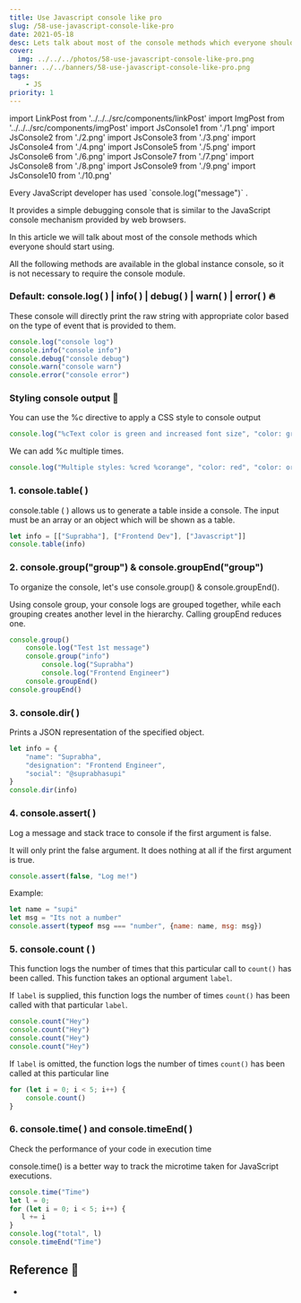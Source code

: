 ```yaml
---
title: Use Javascript console like pro
slug: /58-use-javascript-console-like-pro
date: 2021-05-18
desc: Lets talk about most of the console methods which everyone should start using.
cover:
  img: ../../../photos/58-use-javascript-console-like-pro.png
banner: ../../banners/58-use-javascript-console-like-pro.png
tags:
    - JS
priority: 1
---
```


import LinkPost from '../../../src/components/linkPost'
import ImgPost from '../../../src/components/imgPost'
import JsConsole1 from './1.png'
import JsConsole2 from './2.png'
import JsConsole3 from './3.png'
import JsConsole4 from './4.png'
import JsConsole5 from './5.png'
import JsConsole6 from './6.png'
import JsConsole7 from './7.png'
import JsConsole8 from './8.png'
import JsConsole9 from './9.png'
import JsConsole10 from './10.png'

<p><span class='first-letter'>E</span>very JavaScript developer has used `console.log("message")` .</p>

It provides a simple debugging console that is similar to the JavaScript console mechanism provided by web browsers.

In this article we will talk about most of the console methods which everyone should start using.

All the following methods are available in the global instance console, so it is not necessary to require the console module.

### Default: console.log( ) | info( ) | debug( ) | warn( ) | error( ) 🔥

These console will directly print the raw string with appropriate color based on the type of event that is provided to them.

```js
console.log("console log")
console.info("console info")
console.debug("console debug")
console.warn("console warn")
console.error("console error")
```

<ImgPost src={JsConsole1} alt="default console type" />

### Styling console output 👻

You can use the %c directive to apply a CSS style to console output

```js
console.log("%cText color is green and increased font size", "color: green; font-size: 2rem;")
```

<ImgPost src={JsConsole2} alt="Styling console type" />

We can add %c multiple times.

```js
console.log("Multiple styles: %cred %corange", "color: red", "color: orange", "Additional unformatted message");
```

<ImgPost src={JsConsole3} alt="styling multiple console type" />

### 1. console.table( )  

console.table ( ) allows us to generate a table inside a console. The input must be an array or an object which will be shown as a table.

```js
let info = [["Suprabha"], ["Frontend Dev"], ["Javascript"]]
console.table(info)
```

<ImgPost src={JsConsole4} alt="console table" />

### 2. console.group("group") & console.groupEnd("group")

To organize the console, let's use console.group() & console.groupEnd().

Using console group, your console logs are grouped together, while each grouping creates another level in the hierarchy. Calling groupEnd reduces one.

```js
console.group()
    console.log("Test 1st message")
    console.group("info")
        console.log("Suprabha")
        console.log("Frontend Engineer")
    console.groupEnd()
console.groupEnd()
```

<ImgPost src={JsConsole5} alt="console group and groupEnd" />

### 3. console.dir( )

Prints a JSON representation of the specified object.

```js
let info = {
    "name": "Suprabha", 
    "designation": "Frontend Engineer",
    "social": "@suprabhasupi"    
}
console.dir(info)
```

<ImgPost src={JsConsole6} alt="console dir" />

### 4.  console.assert( )

Log a message and stack trace to console if the first argument is false.

It will only print the false argument. It does nothing at all if the first argument is true.

```js
console.assert(false, "Log me!")
```

Example:

```js
let name = "supi"
let msg = "Its not a number"
console.assert(typeof msg === "number", {name: name, msg: msg})
```

<ImgPost src={JsConsole7} alt="console assert" />

### 5. console.count ( )

This function logs the number of times that this particular call to `count()` has been called. This function takes an optional argument `label`.

If `label` is supplied, this function logs the number of times `count()` has been called with that particular `label`.

```js
console.count("Hey")
console.count("Hey")
console.count("Hey")
console.count("Hey")
```

<ImgPost src={JsConsole8} alt="console count with label" />

If `label` is omitted, the function logs the number of times `count()` has been called at this particular line

```js
for (let i = 0; i < 5; i++) {
    console.count()
}
```

<ImgPost src={JsConsole9} alt="console count without label" />

### 6. console.time( ) and console.timeEnd( )

Check the performance of your code in execution time

console.time() is a better way to track the microtime taken for JavaScript executions.

```js
console.time("Time")
let l = 0;
for (let i = 0; i < 5; i++) {
   l += i
}
console.log("total", l)
console.timeEnd("Time")
```

<ImgPost src={JsConsole10} alt="console time and timeEnd" />

## Reference 🧐

- <LinkPost href="https://developer.mozilla.org/en-US/docs/Web/API/Console" name="MDN Doc Console" />
